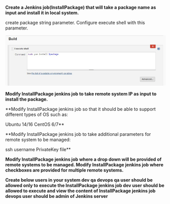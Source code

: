 **Create a Jenkins job(InstallPackage) that will take a package name as input and install it in local system.**

create package string parameter.
Configure execute shell with this parameter.

![Img](Images/39.jpg)

**Modify InstallPackage jenkins job to take remote system IP as input to install the package.**

**Modify InstallPackage jenkins job so that it should be able to support different types of OS such as:

Ubuntu 14/16
CentOS 6/7**



**Modify InstallPackage jenkins job to take additional parameters for remote system to be managed:

ssh username
PrivateKey file**



**Modify InstallPackage jenkins job where a drop down will be provided of remote systems to be managed.
Modify InstallPackage jenkins job where checkboxes are provided for multiple remote systems.**

**Create below users in your system
dev
qa
devops
qa user should be allowed only to execute the InstallPackage jenkins job
dev user should be allowed to execute and view the content of InstallPackage jenkins job
devops user should be admin of Jenkins server**
